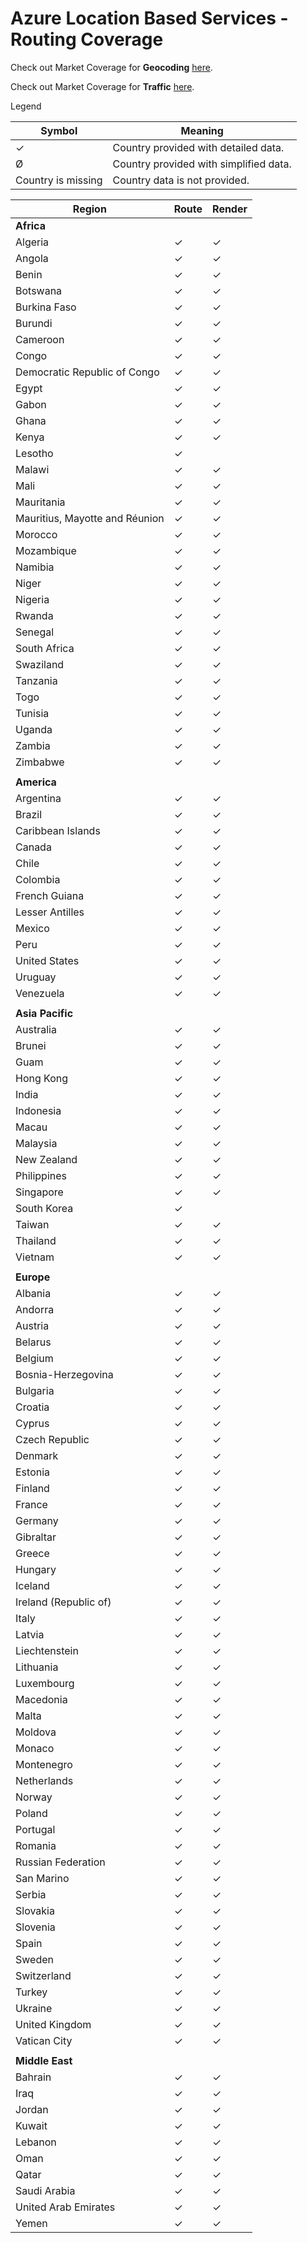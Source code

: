 
# Azure Location Based Services - Routing Coverage

Check out Market Coverage for **Geocoding** [here](geocoding-coverage.md).

Check out Market Coverage for **Traffic** [here](traffic-coverage.md).

Legend

| Symbol             | Meaning                                |
|--------------------|----------------------------------------|
| ✓                  | Country provided with detailed data.   |
| Ø                  | Country provided with simplified data. |
| Country is missing | Country data is not provided.          |


|Region|Route|Render|
|--- |--- |--- |
|**Africa**|
|Algeria|✓|✓|
|Angola|✓|✓|
|Benin|✓|✓|
|Botswana|✓|✓|
|Burkina Faso|✓|✓|
|Burundi|✓|✓|
|Cameroon|✓|✓|
|Congo|✓|✓|
|Democratic Republic of Congo|✓|✓|
|Egypt|✓|✓|
|Gabon|✓|✓|
|Ghana|✓|✓|
|Kenya|✓|✓|
|Lesotho|✓|
|Malawi|✓|✓|
|Mali|✓|✓|
|Mauritania|✓|✓|
|Mauritius, Mayotte and Réunion|✓|✓|
|Morocco|✓|✓|
|Mozambique|✓|✓|
|Namibia|✓|✓|
|Niger|✓|✓|
|Nigeria|✓|✓|
|Rwanda|✓|✓|
|Senegal|✓|✓|
|South Africa|✓|✓|
|Swaziland|✓|✓|
|Tanzania|✓|✓|
|Togo|✓|✓|
|Tunisia|✓|✓|
|Uganda|✓|✓|
|Zambia|✓|✓|
|Zimbabwe|✓|✓|
|     |         |         |
|**America**|
|Argentina|✓|✓|
|Brazil|✓|✓|
|Caribbean Islands|✓|✓|
|Canada|✓|✓|
|Chile|✓|✓|
|Colombia|✓|✓|
|French Guiana|✓|✓|
|Lesser Antilles|✓|✓|
|Mexico|✓|✓|
|Peru|✓|✓|
|United States|✓|✓|
|Uruguay|✓|✓|
|Venezuela|✓|✓|
|     |         |         |
 |**Asia Pacific**|
|Australia|✓|✓|
|Brunei|✓|✓|
|Guam|✓|✓|
|Hong Kong|✓|✓|
|India|✓|✓|
|Indonesia|✓|✓|
|Macau|✓|✓|
|Malaysia|✓|✓|
|New Zealand|✓|✓|
|Philippines|✓|✓|
|Singapore|✓|✓|
|South Korea|✓|
|Taiwan|✓|✓|
|Thailand|✓|✓|
|Vietnam|✓|✓|
|     |         |         |
|**Europe**|
|Albania|✓|✓|
|Andorra|✓|✓|
|Austria|✓|✓|
|Belarus|✓|✓|
|Belgium|✓|✓|
|Bosnia-Herzegovina|✓|✓|
|Bulgaria|✓|✓|
|Croatia|✓|✓|
|Cyprus|✓|✓|
|Czech Republic|✓|✓|
|Denmark|✓|✓|
|Estonia|✓|✓|
|Finland|✓|✓|
|France|✓|✓|
|Germany|✓|✓|
|Gibraltar|✓|✓|
|Greece|✓|✓|
|Hungary|✓|✓|
|Iceland|✓|✓|
|Ireland (Republic of)|✓|✓|
|Italy|✓|✓|
|Latvia|✓|✓|
|Liechtenstein|✓|✓|
|Lithuania|✓|✓|
|Luxembourg|✓|✓|
|Macedonia|✓|✓|
|Malta|✓|✓|
|Moldova|✓|✓|
|Monaco|✓|✓|
|Montenegro|✓|✓|
|Netherlands|✓|✓|
|Norway|✓|✓|
|Poland|✓|✓|
|Portugal|✓|✓|
|Romania|✓|✓|
|Russian Federation|✓|✓|
|San Marino|✓|✓|
|Serbia|✓|✓|
|Slovakia|✓|✓|
|Slovenia|✓|✓|
|Spain|✓|✓|
|Sweden|✓|✓|
|Switzerland|✓|✓|
|Turkey|✓|✓|
|Ukraine|✓|✓|
|United Kingdom|✓|✓|
|Vatican City|✓|✓|
|     |         |         |
|**Middle East**|
|Bahrain|✓|✓|
|Iraq|✓|✓|
|Jordan|✓|✓|
|Kuwait|✓|✓|
|Lebanon|✓|✓|
|Oman|✓|✓|
|Qatar|✓|✓|
|Saudi Arabia|✓|✓|
|United Arab Emirates|✓|✓|
|Yemen|✓|✓|
